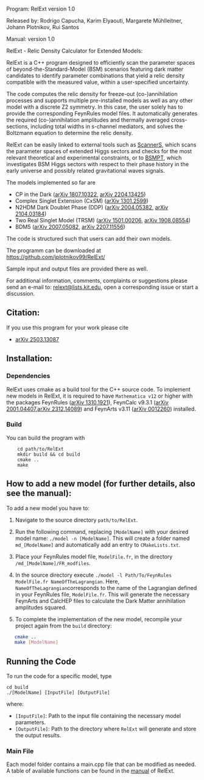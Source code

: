 Program: RelExt version 1.0

Released by: Rodrigo Capucha, Karim Elyaouti, Margarete Mühlleitner, Johann Plotnikov, Rui Santos

Manual: version 1.0

RelExt - Relic Density Calculator for Extended Models:

RelExt is a C++ program designed to efficiently scan the parameter spaces of beyond-the-Standard-Model (BSM) scenarios featuring dark matter candidates to identify parameter combinations that yield a relic density compatible with the measured value, within a user-specified uncertainty.

The code computes the relic density for freeze-out (co-)annihilation processes and supports multiple pre-installed models as well as any other model with a discrete Z2 symmetry. In this case, the user solely has to provide the corresponding FeynRules model files. It automatically generates the required (co-)annihilation amplitudes and thermally averaged cross-sections, including total widths in s-channel mediators, and solves the Boltzmann equation to determine the relic density.

RelExt can be easily linked to external tools such as [ScannerS](https://gitlab.com/jonaswittbrodt/ScannerS/-/tree/HiggsTools?ref_type=heads), which scans the parameter spaces of extended Higgs sectors and checks for the most relevant theoretical and experimental constraints, or to [BSMPT](https://github.com/phbasler/BSMPT), which investigates BSM Higgs sectors with respect to their phase history in the early universe and possibly related gravitational waves signals.

The models implemented so far are

  - CP in the Dark ([arXiv 1807.10322](https://arxiv.org/abs/1807.10322), [arXiv 2204.13425](https://arxiv.org/abs/2204.13425))
  - Complex Singlet Extension (CxSM) ([arXiv 1301.2599](https://arxiv.org/abs/1301.2599))
  - N2HDM Dark Doublet Phase (DDP) ([arXiv 2004.05382](https://arxiv.org/abs/2004.05382), [arXiv 2104.03184](http://arxiv.org/abs/2104.03184))
  - Two Real Singlet Model (TRSM) ([arXiv 1501.00206](https://arxiv.org/abs/1501.00206), [arXiv 1908.08554](https://arxiv.org/abs/1908.08554))
  - BDM5 ([arXiv 2007.05082](https://arxiv.org/abs/2007.05082), [arXiv 2207.11556](https://arxiv.org/abs/2207.11556))

    
The code is structured such that users can add their own models.

The programm can be downloaded at https://github.com/jplotnikov99/RelExt/

Sample input and output files are provided there as well.

For additional information, comments, complaints or suggestions please send an e-mail to: relext@lists.kit.edu, open a corresponding issue or start a discussion.


## Citation:

If you use this program for your work please cite
   - [arXiv 2503.13087](https://arxiv.org/abs/2503.13087)

## Installation:

### Dependencies

RelExt uses cmake as a build tool for the C++ source code. 
To implement new models in RelExt, it is required to have `Mathematica v12` or higher with the packages FeynRules ([arXiv 1310.1921](https://arxiv.org/abs/1310.1921)), FeynCalc v9.3.1 ([arXiv 2001.04407](https://arxiv.org/abs/2001.04407),[arXiv 2312.14089](https://arxiv.org/abs/2312.14089)) and FeynArts v3.11 ([arXiv 0012260](http://arxiv.org/abs/hep-ph/0012260)) installed.

### Build

You can build the program with 

        cd path/to/RelExt
        mkdir build && cd build  
        cmake ..  
        make 


## How to add a new model (for further details, also see the manual):

To add a new model you have to:

1. Navigate to the source directory
        `path/to/RelExt`.

2. Run the following command, replacing `[ModelName]` with your desired model name:
       `./model -n [ModelName]`.
This will create a folder named `md_[ModelName]` and automatically add an entry to `CMakeLists.txt`.

3. Place your FeynRules model file, `ModelFile.fr`, in the directory `/md_[ModelName]/FR_modfiles`.

4. In the source directory execute
    `./model -l Path/To/FeynRules ModelFile.fr NameOfTheLagrangian`.
Here, `NameOfTheLagrangian`corresponds to the name of the Lagrangian defined in your FeynRules file, `ModelFile.fr`. This will generate the necessary FeynArts and CalcHEP files to calculate the Dark Matter annihilation amplitudes squared.

5. To complete the implementation of the new model, recompile your project again from the `build` directory:
```sh
   cmake .. 
   make [ModelName]
```


## Running the Code
To run the code for a specific model, type

    cd build 
    ./[ModelName] [InputFile] [OutputFile]
where:
  - `[InputFile]`: Path to the input file containing the necessary model parameters. 
  - `[OutputFile]`: Path to the directory where `RelExt` will generate and store the output results.

### Main File

Each model folder contains a main.cpp file that can be modified as needed. A table of available functions can be found in the [manual]() of RelExt.





